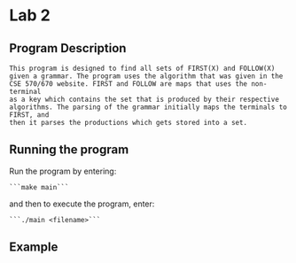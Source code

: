 # Lab 2

## Program Description

	This program is designed to find all sets of FIRST(X) and FOLLOW(X)
	given a grammar. The program uses the algorithm that was given in the
	CSE 570/670 website. FIRST and FOLLOW are maps that uses the non-terminal
	as a key which contains the set that is produced by their respective
	algorithms. The parsing of the grammar initially maps the terminals to FIRST, and
	then it parses the productions which gets stored into a set. 


## Running the program
Run the program by entering:
	
	```make main```

and then to execute the program, enter:

	```./main <filename>```

## Example

